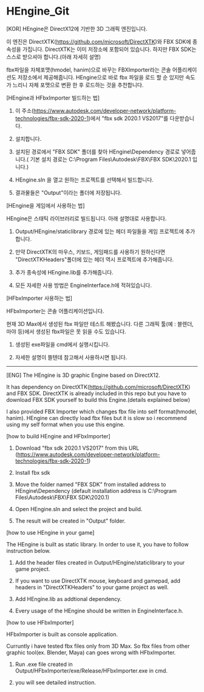 # HEngine_Git
 
[KOR]
HEngine은 DirectX12에 기반한 3D 그래픽 엔진입니다.

이 엔진은 DirectXTK(https://github.com/microsoft/DirectXTK)와 FBX SDK에 종속성을 가집니다.
DirectXTK는 이미 저장소에 포함되어 있습니다. 하지만 FBX SDK는 스스로 받으셔야 합니다.(아래 자세히 설명)

fbx파일을 자체포맷(hmodel, hanim)으로 바꾸는 FBXImporter라는 콘솔 어플리케이션도 저장소에서 제공해줍니다.
HEngine으로 바로 fbx 파일을 로드 할 순 있지만 속도가 느리니 자체 포맷으로 변환 한 후 로드하는 것을 추천합니다.

[HEngine과 HFbxImporter 빌드하는 법]

1. 이 주소(https://www.autodesk.com/developer-network/platform-technologies/fbx-sdk-2020-1)에서 "fbx sdk 2020.1 VS2017"를 다운받습니다.

2. 설치합니다.

3. 설치된 경로에서 "FBX SDK" 폴더를 찾아  HEngine\Dependency 경로로 넣어줍니다.( 기본 설치 경로는 C:\Program Files\Autodesk\FBX\FBX SDK\2020.1 입니다.)

4. HEngine.sln 을 열고 원하는 프로젝트를 선택해서 빌드합니다.

5. 결과물들은 "Output"이라는 폴더에 저장됩니다.

[HEngine을 게임에서 사용하는 법]

HEngine은 스태틱 라이브러리로 빌드됩니다. 아래 설명대로 사용합니다.

1.  Output/HEngine/staticlibrary 경로에 있는 헤더 파일들을 게임 프로젝트에 추가합니다.

2. 만약 DirectXTK의 마우스, 키보드, 게임패드를 사용하기 원하신다면 "DirectXTKHeaders"폴더에 있는 헤더 역시 프로젝트에 추가해줍니다.

3. 추가 종속성에 HEngine.lib를 추가해줍니다.

4. 모든 자세한 사용 방법은 EngineInterface.h에 적혀있습니다.

[HFbxImporter 사용하는 법]

HFbxImporter는 콘솔 어플리케이션입니다.

현재 3D Max에서 생성된 fbx 파일만 테스트 해봤습니다. 다른 그래픽 툴(예 : 블렌더, 마야 등)에서 생성된 fbx파일은 못 읽을 수도 있습니다.

1. 생성된 exe파일을 cmd에서 실행시킵니다.

2. 자세한 설명이 뜰텐데 참고해서 사용하시면 됩니다.

-------------------------------------------------------------------------------------------------------------------------------------------------

[ENG]
 The HEngine is 3D graphic Engine based on DirectX12.

 It has dependency on DirectXTK(https://github.com/microsoft/DirectXTK) and FBX SDK.
 DirectXTK is already included in this repo but you have to download FBX SDK yourself to build this Engine.(details explained below)
 
 I also provided FBX Importer which changes fbx file into self format(hmodel, hanim). HEngine can directly load fbx files but it is slow
 so i recommend using my self format when you use this engine.
 
[how to build HEngine and HFbxImporter]

1. Download "fbx sdk 2020.1 VS2017" from this URL 
(https://www.autodesk.com/developer-network/platform-technologies/fbx-sdk-2020-1)

2. Install fbx sdk

3. Move the folder named "FBX SDK" from installed address to HEngine\Dependency
(default installation address is C:\Program Files\Autodesk\FBX\FBX SDK\2020.1)

4. Open HEngine.sln and select the project and build.

5. The result will be created in "Output" folder.

[how to use HEngine in your game]

The HEngine is built as static library. In order to use it, you have to follow instruction below. 

1. Add the header files created in Output/HEngine/staticlibrary to your game project.

2. If you want to use DirectXTK mouse, keyboard and gamepad, add headers in "DirectXTKHeaders" to your game project as well.

2. Add HEngine.lib as addtional dependency.

3. Every usage of the HEngine should be written in EngineInterface.h.

[how to use HFbxImporter]

HFbxImporter is built as console application. 

Curruntly i have tested fbx files only from 3D Max. 
So fbx files from other graphic tool(ex. Blender, Maya) can goes wrong with HFbxImporter.

1. Run .exe file created in Output/HFbxImporter/exe/Release/HFbxImporter.exe in cmd.

2. you will see detailed instruction.






